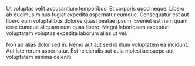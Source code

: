 Ut voluptas velit accusantium temporibus. Et corporis quod neque. Libero ab ducimus minus fugiat expedita aspernatur cumque. Consequatur est aut libero eum voluptatibus dolores quasi beatae ipsum. Eveniet est nam quam esse cumque aliquam eum quas libero. Magni laboriosam excepturi voluptatem voluptas expedita laborum alias ut vel.
 Non ad alias dolor sed in. Nemo aut aut sed id illum voluptatem ea incidunt. Aut iste rerum aspernatur. Est reiciendis aut quia molestiae saepe aut voluptatem minima deleniti.